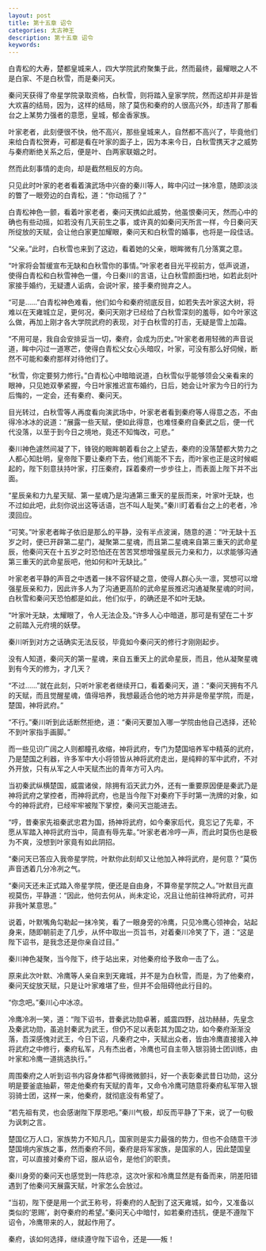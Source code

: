```yaml
---
layout: post
title: 第十五章 诏令
categories: 太古神王
description: 第十五章 诏令
keywords:
---
```


白青松的大寿，楚都皇城来人，四大学院武府聚集于此，然而最终，最耀眼之人不是白家、不是白秋雪，而是秦问天。

秦问天获得了帝星学院录取资格，白秋雪，则将踏入皇家学院，然而这却并非是皆大欢喜的结局，因为，这样的结局，除了莫伤和秦府的人很高兴外，却违背了那看台之上某势力强者的意愿，皇城，郁金香家族。

叶家老者，此刻便很不快，他不高兴，那些皇城来人，自然都不高兴了，毕竟他们来给白青松贺寿，可都是看在叶家的面子上，因为本来今日，白秋雪携天才之威势与秦府断绝关系之后，便是叶、白两家联姻之时。

然而此刻事情的走向，却是截然相反的方向。

只见此时叶家的老者看着演武场中兴奋的秦川等人，眸中闪过一抹冷意，随即淡淡的瞥了一眼旁边的白青松，道：“你动摇了？”

白青松神色一颤，看着叶家老者，秦问天携如此威势，他虽恨秦问天，然而心中的确也有些动摇，如若没有几天前生之事，或许真的如秦问天所言一样，今日秦问天所绽放的天赋，会让他白家更加耀眼，秦问天和白秋雪的婚事，也将是一段佳话。

“父亲。”此时，白秋雪也来到了这边，看着她的父亲，眼眸微有几分落寞之意。

“叶家将会暂缓宣布无缺和白秋雪你的事情。”叶家老者目光平视前方，低声说道，使得白青松和白秋雪神色一僵，今日秦川的言语，让白秋雪颜面扫地，如若此刻叶家接手婚约，无疑遭人诟病，会说叶家，接手秦府抛弃之人。

“可是……”白青松神色难看，他们如今和秦府彻底反目，如若失去叶家这大树，将难以在天雍城立足，更何况，秦问天刚才已经给了白秋雪深刻的羞辱，如今叶家这么做，再加上刚才各大学院武府的表现，对于白秋雪的打击，无疑是雪上加霜。

“不用可是，我自会安排妥当一切，秦府，会成为历史。”叶家老者用轻微的声音说道，眸中闪过一道寒芒，使得白青松父女心头暗叹，叶家，可没有那么好伺候，断然不可能和秦府那样对待他们了。

“秋雪，你定要努力修行。”白青松心中暗暗说道，白秋雪似乎能够领会父亲看来的眼神，只见她双拳紧握，今日叶家推迟宣布婚约，日后，她会让叶家为今日的行为后悔的，一定会，还有秦府、秦问天。

目光转过，白秋雪等人再度看向演武场中，叶家老者看到秦府等人得意之态，不由得冷冰冰的说道：“展露一些天赋，便如此得意，也难怪秦府自秦武之后，便一代代没落，以至于到今日之境地，竟还不知悔改，可悲。”

秦川神色遽然间凝了下，锋锐的眼眸朝着看台之上望去，秦府的没落楚都大势力之人都心知肚明，皇帝陛下要让秦府下去，他们焉能不下去，而叶家也正是这时候崛起的，陛下刻意扶持叶家，打压秦府，踩着秦府一步步往上，而表面上陛下并不出面。

“星辰亲和力九星天赋、第一星魂乃是沟通第三重天的星辰而来，叶家叶无缺，也不过如此吧，此刻你说出这等话语，岂不叫人耻笑。”秦川盯着看台之上的老者，冷漠回应。

“可笑。”叶家老者眸子依旧是那么的平静，没有半点波澜，随意的道：“叶无缺十五岁之时，便已开辟第二星门，凝聚第二星魂，而且第二星魂来自第三重天的武命星辰，他秦问天在十五岁之时恐怕还在苦苦冥想增强星辰元力亲和力，以求能够沟通第三重天的武命星辰吧，他如何和叶无缺比。”

叶家老者平静的声音之中透着一抹不容怀疑之意，使得人群心头一凛，冥想可以增强星辰亲和力，因此许多人为了沟通更高阶的武命星辰推迟沟通凝聚星魂的时间，白秋雪和秦问天恐怕都是如此，他们似乎，的确还是不如叶无缺。

“叶家叶无缺，太耀眼了，令人无法企及。”许多人心中暗道，那可是有望在二十岁之前踏入元府境的妖孽。

秦川听到对方之话确实无法反驳，毕竟如今秦问天的修行才刚刚起步。

没有人知道，秦问天的第一星魂，来自五重天上的武命星辰，而且，他从凝聚星魂到有今天的修为，才几天？

“不过……”就在此刻，只听叶家老者继续开口，看着秦问天，道：“秦问天拥有不凡的天赋，而且觉醒星魂，值得培养，我想最适合他的地方并非是帝星学院，而是，楚国，神将武府。”

“不行。”秦川听到此话断然拒绝，道：“秦问天要加入哪一学院由他自己选择，还轮不到叶家指手画脚。”

而一些见识广阔之人则都瞳孔收缩，神将武府，专门为楚国培养军中精英的武府，乃是楚国之利器，许多军中大小将领皆从神将武府走出，是纯粹的军中武府，不对外开放，只有从军之人中天赋杰出的青年方可入内。

当初秦武纵横楚国，威震诸侯，除拥有滔天武力外，还有一重要原因便是秦武乃是神将武府之掌控者，而神将武府，也是当今陛下对秦府下手时第一洗牌的对象，如今的神将武府，已经牢牢被陛下掌控，秦问天岂能进去。

“哼，昔秦家先祖秦武忠君为国，扬神将武府，如今秦家后代，竟忘记了先辈，不愿从军踏入神将武府当中，简直有辱先辈。”叶家老者冷哼一声，而此时莫伤也是极为不爽，没想到叶家竟有如此阴招。

“秦问天已答应入我帝星学院，叶默你此刻却又让他加入神将武府，是何意？”莫伤声音透着几分冷冽之气。

“秦问天还未正式踏入帝星学院，便还是自由身，不算帝星学院之人。”叶默目光直视莫伤，平静道：“因此，他何去何从，尚未定论，况且让他前往神将武府，可并非我叶某意思。”

说着，叶默嘴角勾勒起一抹冷笑，看了一眼身旁的冷鹰，只见冷鹰心领神会，站起身来，随即朝前走了几步，从怀中取出一页旨书，对着秦川冷笑了下，道：“这是陛下诏书，是我念还是你亲自过目。”

秦川神色凝聚，当今陛下，终于站出来，对他秦府给予致命一击了么。

原来此次叶默、冷鹰等人亲自来到天雍城，并不是为白秋雪，而是，为了他秦府，秦问天绽放天赋，只是让叶家难堪了些，但并不会阻碍他此行目的。

“你念吧。”秦川心中冰凉。

冷鹰冷冽一笑，道：“陛下诏书，昔秦武功勋卓著，威震四野，战功赫赫，先皇念及秦武功勋，虽追封秦武为武王，但仍不足以表彰其为国之功，如今秦府渐渐没落，吾深感愧对武王，今日下诏，凡秦府之中，天赋出众者，皆由冷鹰直接接入神将武府之中修行，秦府私军，凡有杰出者，冷鹰也可自主带入银羽骑士团训练，由叶家和冷鹰一道挑选执行。”

周围秦府之人听到诏书内容身体都气得微微颤抖，好一个表彰秦武昔日功勋，这分明是要釜底抽薪，带走他秦府有天赋的青年，又命令冷鹰可随意将秦府私军带入银羽骑士团，这样一来，他秦府，就彻底没有希望了。

“若先祖有灵，也会感谢陛下厚恩吧。”秦川气极，却反而平静了下来，说了一句极为讽刺之言。

楚国亿万人口，家族势力不知凡几，国家则是实力最强的势力，但也不会随意干涉楚国境内家族之事，然而秦府不同，秦府是将军家族，是国家的人，因此楚国皇宫，可以直接对秦府下诏，服从诏令，是他们的职责。

秦川身旁的秦问天也感觉到一阵悲凉，这次叶家和冷鹰显然是有备而来，阴差阳错遇到了他秦问天展露天赋，叶家怎么会放过。

“当初，陛下便是用一个武王称号，将秦府的人配到了这天雍城，如今，又准备以类似的‘恩赐’，剥夺秦府的希望。”秦问天心中暗忖，如若秦府违抗，便是不遵陛下诏令，冷鹰带来的人，就起作用了。

秦府，该如何选择，继续遵守陛下诏令，还是——叛！

